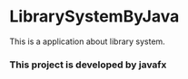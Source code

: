 # LibrarySystemByJava
This is a application about library system. 

### This project is developed by javafx
